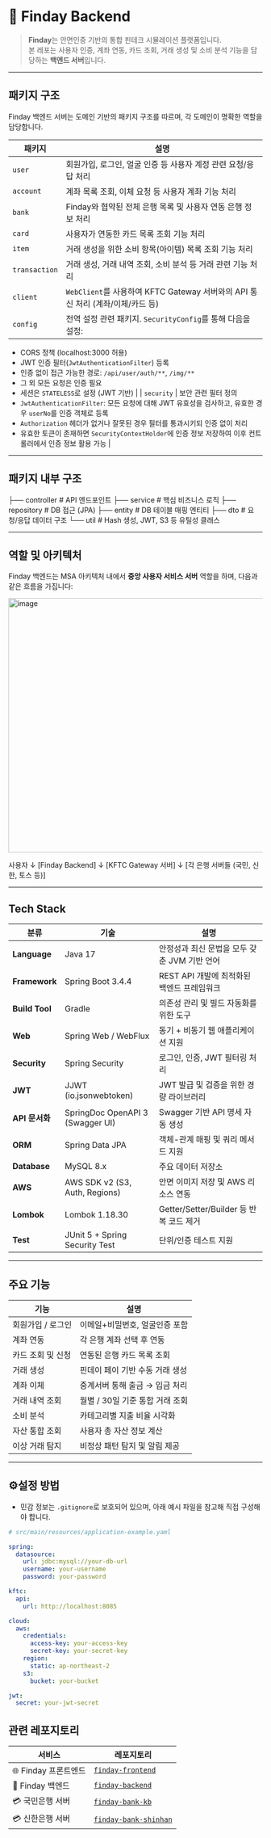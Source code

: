 # 🏦 Finday Backend

> **Finday**는 안면인증 기반의 통합 핀테크 시뮬레이션 플랫폼입니다.  
본 레포는 사용자 인증, 계좌 연동, 카드 조회, 거래 생성 및 소비 분석 기능을 담당하는 **백엔드 서버**입니다.

---

## 패키지 구조

Finday 백엔드 서버는 도메인 기반의 패키지 구조를 따르며, 각 도메인이 명확한 역할을 담당합니다.

| 패키지 | 설명 |
|--------|------|
| `user` | 회원가입, 로그인, 얼굴 인증 등 사용자 계정 관련 요청/응답 처리 |
| `account` | 계좌 목록 조회, 이체 요청 등 사용자 계좌 기능 처리 |
| `bank` | Finday와 협약된 전체 은행 목록 및 사용자 연동 은행 정보 처리 |
| `card` | 사용자가 연동한 카드 목록 조회 기능 처리 |
| `item` | 거래 생성을 위한 소비 항목(아이템) 목록 조회 기능 처리 |
| `transaction` | 거래 생성, 거래 내역 조회, 소비 분석 등 거래 관련 기능 처리 |
| `client` | `WebClient`를 사용하여 KFTC Gateway 서버와의 API 통신 처리 (계좌/이체/카드 등) |
| `config` | 전역 설정 관련 패키지. `SecurityConfig`를 통해 다음을 설정:  
  - CORS 정책 (localhost:3000 허용)  
  - JWT 인증 필터(`JwtAuthenticationFilter`) 등록  
  - 인증 없이 접근 가능한 경로: `/api/user/auth/**`, `/img/**`  
  - 그 외 모든 요청은 인증 필요  
  - 세션은 `STATELESS`로 설정 (JWT 기반) |
| `security` | 보안 관련 필터 정의  
  - `JwtAuthenticationFilter`: 모든 요청에 대해 JWT 유효성을 검사하고, 유효한 경우 `userNo`를 인증 객체로 등록  
  - `Authorization` 헤더가 없거나 잘못된 경우 필터를 통과시키되 인증 없이 처리  
  - 유효한 토큰이 존재하면 `SecurityContextHolder`에 인증 정보 저장하여 이후 컨트롤러에서 인증 정보 활용 가능 |

---

## 패키지 내부 구조

├── controller # API 엔드포인트
├── service # 핵심 비즈니스 로직
├── repository # DB 접근 (JPA)
├── entity # DB 테이블 매핑 엔티티
├── dto # 요청/응답 데이터 구조
└── util # Hash 생성, JWT, S3 등 유틸성 클래스

---

## 역할 및 아키텍처

Finday 백엔드는 MSA 아키텍처 내에서 **중앙 사용자 서비스 서버** 역할을 하며, 다음과 같은 흐름을 가집니다:

<img width="1431" height="504" alt="image" src="https://github.com/user-attachments/assets/05620efd-ce5b-4e41-a9ee-d27a3c99776b" />

사용자
↓
[Finday Backend]
↓
[KFTC Gateway 서버]
↓
[각 은행 서버들 (국민, 신한, 토스 등)]

---

##  Tech Stack

| 분류 | 기술 | 설명 |
|------|------|------|
| **Language** | Java 17 | 안정성과 최신 문법을 모두 갖춘 JVM 기반 언어 |
| **Framework** | Spring Boot 3.4.4 | REST API 개발에 최적화된 백엔드 프레임워크 |
| **Build Tool** | Gradle | 의존성 관리 및 빌드 자동화를 위한 도구 |
| **Web** | Spring Web / WebFlux | 동기 + 비동기 웹 애플리케이션 지원 |
| **Security** | Spring Security | 로그인, 인증, JWT 필터링 처리 |
| **JWT** | JJWT (io.jsonwebtoken) | JWT 발급 및 검증을 위한 경량 라이브러리 |
| **API 문서화** | SpringDoc OpenAPI 3 (Swagger UI) | Swagger 기반 API 명세 자동 생성 |
| **ORM** | Spring Data JPA | 객체-관계 매핑 및 쿼리 메서드 지원 |
| **Database** | MySQL 8.x | 주요 데이터 저장소 |
| **AWS** | AWS SDK v2 (S3, Auth, Regions) | 안면 이미지 저장 및 AWS 리소스 연동 |
| **Lombok** | Lombok 1.18.30 | Getter/Setter/Builder 등 반복 코드 제거 |
| **Test** | JUnit 5 + Spring Security Test | 단위/인증 테스트 지원 |

---

## 주요 기능

| 기능 | 설명 |
|------|------|
| 회원가입 / 로그인 | 이메일+비밀번호, 얼굴인증 포함 |
| 계좌 연동 | 각 은행 계좌 선택 후 연동 |
| 카드 조회 및 신청 | 연동된 은행 카드 목록 조회 |
| 거래 생성 | 핀데이 페이 기반 수동 거래 생성 |
| 계좌 이체 | 중계서버 통해 출금 → 입금 처리 |
| 거래 내역 조회 | 월별 / 30일 기준 통합 거래 조회 |
| 소비 분석 | 카테고리별 지출 비율 시각화 |
| 자산 통합 조회 | 사용자 총 자산 정보 계산 |
| 이상 거래 탐지 | 비정상 패턴 탐지 및 알림 제공 |

---

## ⚙설정 방법

- 민감 정보는 `.gitignore`로 보호되어 있으며, 아래 예시 파일을 참고해 직접 구성해야 합니다.

```yaml
# src/main/resources/application-example.yaml

spring:
  datasource:
    url: jdbc:mysql://your-db-url
    username: your-username
    password: your-password

kftc:
  api:
    url: http://localhost:8085

cloud:
  aws:
    credentials:
      access-key: your-access-key
      secret-key: your-secret-key
    region:
      static: ap-northeast-2
    s3:
      bucket: your-bucket

jwt:
  secret: your-jwt-secret
```

## 관련 레포지토리

| 서비스 | 레포지토리 |
|--------|-------------|
| 🌐 Finday 프론트엔드 | [`finday-frontend`](https://github.com/your-username/finday-frontend) |
| 🧠 Finday 백엔드 | [`finday-backend`](https://github.com/your-username/finday-backend) |
| 💳 국민은행 서버 | [`finday-bank-kb`](https://github.com/your-username/finday-bank-kb) |
| 💳 신한은행 서버 | [`finday-bank-shinhan`](https://github.com/your-username/finday-bank-shinhan) |

